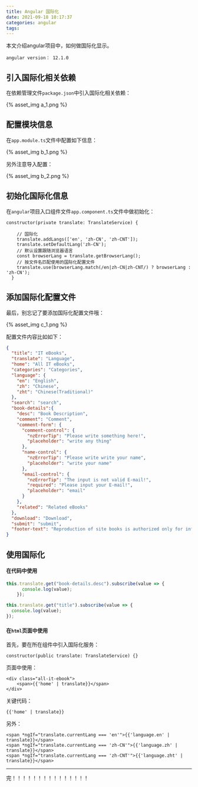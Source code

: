 ```yaml
---
title: Angular 国际化
date: 2021-09-18 10:17:37
categories: angular
tags:
---
```


本文介绍angular项目中，如何做国际化显示。

`angular version： 12.1.0`

## 引入国际化相关依赖

在依赖管理文件`package.json`中引入国际化相关依赖：

{% asset_img a_1.png %}

## 配置模块信息

在`app.module.ts`文件中配置如下信息：

{% asset_img b_1.png %}

另外注意导入配置：

{% asset_img b_2.png %}

## 初始化国际化信息

在`angular`项目入口组件文件`app.component.ts`文件中做初始化：

```shell
constructor(private translate: TranslateService) {
    
    // 国际化
    translate.addLangs(['en', 'zh-CN', 'zh-CNT']);
    translate.setDefaultLang('zh-CN');
    // 默认设置跟随浏览器语言
    const browserLang = translate.getBrowserLang();
    // 按文件名匹配使用的国际化配置文件
    translate.use(browserLang.match(/en|zh-CN|zh-CNT/) ? browserLang : 'zh-CN');
  }
```

## 添加国际化配置文件

最后，别忘记了要添加国际化配置文件哦：

{% asset_img c_1.png %}

配置文件内容比如如下：

```json
{
  "title": "IT eBooks",
  "translate": "Language",
  "home": "All IT eBooks",
  "categories": "Categories",
  "language": {
    "en": "English",
    "zh": "Chinese",
    "zht": "Chinese(Traditional)"
  },
  "search": "search",
  "book-details":{
    "desc": "Book Description",
    "comment": "Comment",
    "comment-form": {
      "comment-control": {
        "nzErrorTip": "Please write something here!",
        "placeholder": "write any thing"
      },
      "name-control": {
        "nzErrorTip": "Please write write your name",
        "placeholder": "write your name"
      },
      "email-control": {
        "nzErrorTip": "The input is not valid E-mail!",
        "required": "Please input your E-mail!",
        "placeholder": "email"
      }
    },
    "related": "Related eBooks"
  },
  "download": "Download",
  "submit": "submit",
  "footer-text": "Reproduction of site books is authorized only for informative purposes and strictly for personal, private use.     © 2019 IT eBooks"
}

```

## 使用国际化

#### 在代码中使用

```ts
this.translate.get("book-details.desc").subscribe(value => {
      console.log(value);
    });

this.translate.get("title").subscribe(value => {
  console.log(value);
});
```

#### 在`html`页面中使用

首先，要在所在组件中引入国际化服务：

```text
constructor(public translate: TranslateService) {}
```

页面中使用：

```text
<div class="all-it-ebook">
    <span>{{'home' | translate}}</span>
</div>
```

关键代码：
```text
{{'home' | translate}}
```

另外：
```text
<span *ngIf="translate.currentLang === 'en'">{{'language.en' | translate}}</span>
<span *ngIf="translate.currentLang === 'zh-CN'">{{'language.zh' | translate}}</span>
<span *ngIf="translate.currentLang === 'zh-CNT'">{{'language.zht' | translate}}</span>
```

------------------------------------------------------------------------------------------------

完！！！！！！！！！！！！！！！


